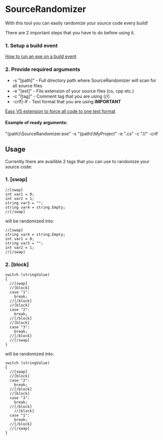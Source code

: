 # SourceRandomizer
With this tool you can easily randomize your source code every build!

There are 2 important steps that you have to do before using it.

### 1. Setup a build event
[How to run an exe on a build event](http://stackoverflow.com/a/7704362)

### 2. Provide required arguments
* -s "[path]" - Full directory path where SourceRandomizer will scan for all source files
* -e "[ext]" - File extension of your source files (cs, cpp etc.)
* -c "[tag]" - Comment tag that you are using (//)
* -crlf|-lf - Text format that you are using **IMPORTANT**

[Easy VS extension to force all code to one text format](http://www.grebulon.com/software/stripem.php)

#### Example of ready arguments:
"{path}\SourceRandomizer.exe" -s "{path}\MyProject" -e ".cs" -c "//" -crlf

## Usage
Currently there are availible 2 tags that you can use to randomize your source code:

### 1. [swap]
```
//[swap]
int var1 = 0;
int var2 = 1;
string var3 = "";
string var4 = string.Empty;
//[/swap]
```

will be randomized into:
```
//[swap]
string var4 = string.Empty;
int var1 = 0;
string var3 = "";
int var2 = 1;
//[/swap]
```

### 2. [block]
```
switch (stringValue)
{
  //[swap]
  //[block]
  case "1":
    break;
  //[/block]
  //[block]
  case "2":
    break;
  //[/block]
  //[block]
  case "3":
    break;
  //[/block]
  //[/swap]
}
```

will be randomized into:
```
switch (stringValue)
{
  //[swap]
  //[block]
  case "2":
    break;
  //[/block]
  //[block]
  case "3":
    break;
  //[/block]
    //[block]
  case "1":
    break;
  //[/block]
  //[/swap]
}
```
